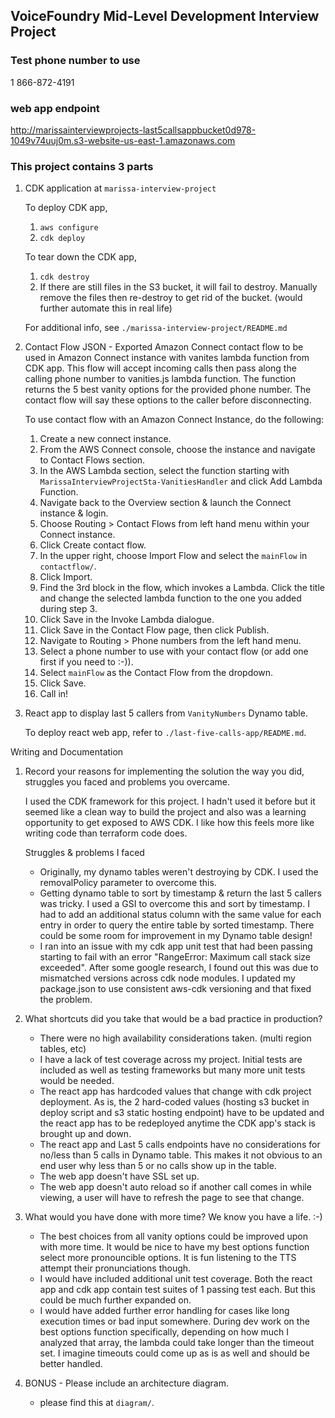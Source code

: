 ## VoiceFoundry Mid-Level Development Interview Project

### Test phone number to use 
1 866-872-4191

### web app endpoint
http://marissainterviewprojects-last5callsappbucket0d978-1049v74uuj0m.s3-website-us-east-1.amazonaws.com


### This project contains 3 parts

1. CDK application at `marissa-interview-project`

    To deploy CDK app, 
    1. `aws configure`
    2. `cdk deploy`

    To tear down the CDK app,
    1. `cdk destroy`
    2. If there are still files in the S3 bucket, it will fail to destroy. Manually remove the files then re-destroy to get rid of the bucket. (would further automate this in real life)
    
    For additional info, see `./marissa-interview-project/README.md`

2. Contact Flow JSON - Exported Amazon Connect contact flow to be used in Amazon Connect instance with vanites lambda function from CDK app. This flow will accept incoming calls then pass along the calling phone number to vanities.js lambda function. The function returns the 5 best vanity options for the provided phone number. The contact flow will say these options to the caller before disconnecting.

    To use contact flow with an Amazon Connect Instance, do the following: 
    1. Create a new connect instance.
    2. From the AWS Connect console, choose the instance and navigate to Contact Flows section.
    3. In the AWS Lambda section, select the function starting with     `MarissaInterviewProjectSta-VanitiesHandler` and click Add Lambda Function.
    4. Navigate back to the Overview section & launch the Connect instance & login.
    5. Choose Routing > Contact Flows from left hand menu within your Connect instance.
    6. Click Create contact flow.
    7. In the upper right, choose Import Flow and select the `mainFlow` in `contactflow/`. 
    8. Click Import.
    9. Find the 3rd block in the flow, which invokes a Lambda. Click the title and change the selected lambda function to the one you added during step 3.
    10. Click Save in the Invoke Lambda dialogue.
    11. Click Save in the Contact Flow page, then click Publish.
    12. Navigate to Routing > Phone numbers from the left hand menu.
    13. Select a phone number to use with your contact flow (or add one first if you need to :-)).
    14. Select `mainFlow` as the Contact Flow from the dropdown.
    15. Click Save.
    16. Call in!

3. React app to display last 5 callers from `VanityNumbers` Dynamo table. 

    To deploy react web app, refer to `./last-five-calls-app/README.md`.


Writing and Documentation
1. Record your reasons for implementing the solution the way you did, struggles you faced and problems you overcame.

   I used the CDK framework for this project. I hadn't used it before but it seemed like a clean way to build the project and also was a learning opportunity to get exposed to AWS CDK. I like how this feels more like writing code than terraform code does.

   Struggles & problems I faced
    - Originally, my dynamo tables weren't destroying by CDK. I used the removalPolicy parameter to overcome this.
    - Getting dynamo table to sort by timestamp & return the last 5 callers was tricky. I used a GSI to overcome this and sort by timestamp. I had to add an additional status column with the same value for each entry in order to query the entire table by sorted timestamp. There could be some room for improvement in my Dynamo table design!
    - I ran into an issue with my cdk app unit test that had been passing starting to fail with an error "RangeError: Maximum call stack size exceeded". After some google research, I found out this was due to mismatched versions across cdk node modules. I updated my package.json to use consistent aws-cdk versioning and that fixed the problem.

2. What shortcuts did you take that would be a bad practice in production?

   - There were no high availability considerations taken. (multi region tables, etc)
   - I have a lack of test coverage across my project. Initial tests are included as well as testing frameworks but many more unit tests would be needed.
   - The react app has hardcoded values that change with cdk project deployment. As is, the 2 hard-coded values (hosting s3 bucket in deploy script and s3 static hosting endpoint) have to be updated and the react app has to be redeployed anytime the CDK app's stack is brought up and down.
   - The react app and Last 5 calls endpoints have no considerations for no/less than 5 calls in Dynamo table. This makes it not obvious to an end user why less than 5 or no calls show up in the table.
   - The web app doesn't have SSL set up.
   - The web app doesn't auto reload so if another call comes in while viewing, a user will have to refresh the page to see that change.

3. What would you have done with more time? We know you have a life. :-)

   - The best choices from all vanity options could be improved upon with more time. It would be nice to have my best options function select more pronouncible options. It is fun listening to the TTS attempt their pronunciations though.
   - I would have included additional unit test coverage. Both the react app and cdk app contain test suites of 1 passing test each. But this could be much further expanded on.
   - I would have added further error handling for cases like long execution times or bad input somewhere. During dev work on the best options function specifically, depending on how much I analyzed that array, the lambda could take longer than the timeout set. I imagine timeouts could come up as is as well and should be better handled.

4. BONUS - Please include an architecture diagram.

   - please find this at `diagram/`. 